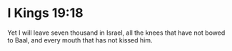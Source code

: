 # I Kings 19:18

Yet I will leave seven thousand in Israel, all the knees that have not bowed to Baal, and every mouth that has not kissed him.
